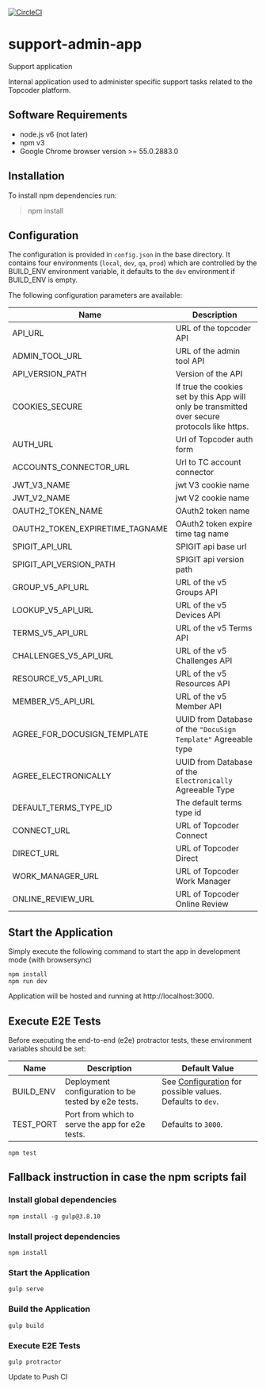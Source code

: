 [![CircleCI](https://circleci.com/gh/topcoder-platform/admin-app.svg?style=svg)](https://circleci.com/gh/topcoder-platform/admin-app)
# support-admin-app
Support application

Internal application used to administer specific support tasks related to the Topcoder platform.

## Software Requirements

- node.js v6 (not later)
- npm v3
- Google Chrome browser version >= 55.0.2883.0

## Installation

To install npm  dependencies run:

> npm install

## Configuration

The configuration is provided in `config.json` in the base directory.
It contains four environments (`local`, `dev`, `qa`, `prod`) which are controlled by the BUILD_ENV environment variable,
it defaults to the `dev` environment if BUILD_ENV is empty.

The following configuration parameters are available:

| Name                     | Description                     |
|--------------------------|---------------------------------|
| API_URL                  | URL of the topcoder API         |
| ADMIN_TOOL_URL           | URL of the admin tool API       |
| API_VERSION_PATH         | Version of the API              |
| COOKIES_SECURE           | If true the cookies set by this App will only be transmitted over secure  protocols like https. |
| AUTH_URL                 | Url of Topcoder auth form       |
| ACCOUNTS_CONNECTOR_URL   | Url to TC account connector     |
| JWT_V3_NAME              | jwt V3 cookie name              |
| JWT_V2_NAME              | jwt V2 cookie name              |
| OAUTH2_TOKEN_NAME              | OAuth2 token name              |
| OAUTH2_TOKEN_EXPIRETIME_TAGNAME           | OAuth2 token expire time tag name           |
| SPIGIT_API_URL             | SPIGIT api base url       |
| SPIGIT_API_VERSION_PATH            | SPIGIT api version path     |
| GROUP_V5_API_URL            | URL of the v5 Groups API      |
| LOOKUP_V5_API_URL            | URL of the v5 Devices API      |
| TERMS_V5_API_URL            | URL of the v5 Terms API      |
| CHALLENGES_V5_API_URL       | URL of the v5 Challenges API    |
| RESOURCE_V5_API_URL         | URL of the v5 Resources API    |
| MEMBER_V5_API_URL           | URL of the v5 Member API    |
| AGREE_FOR_DOCUSIGN_TEMPLATE            | UUID from Database of the `"DocuSign Template"` Agreeable type      |
| AGREE_ELECTRONICALLY | UUID from Database of the `Electronically` Agreeable Type  |
| DEFAULT_TERMS_TYPE_ID | The default terms type id    |
| CONNECT_URL | URL of Topcoder Connect |
| DIRECT_URL | URL of Topcoder Direct |
| WORK_MANAGER_URL | URL of Topcoder Work Manager |
| ONLINE_REVIEW_URL | URL of Topcoder Online Review |


## Start the Application

Simply execute the following command to start the app in development mode (with browsersync)
```
npm install
npm run dev
```
Application will be hosted and running at http://localhost:3000.

## Execute E2E Tests

Before executing the end-to-end (e2e) protractor tests, these environment variables should be set:

| Name | Description | Default Value |
| --- | --- | --- |
| BUILD_ENV | Deployment configuration to be tested by e2e tests. | See [Configuration](#configuration) for possible values. Defaults to `dev`. |
| TEST_PORT | Port from which to serve the app for e2e tests. | Defaults to `3000`. |

```npm test```

## Fallback instruction in case the npm scripts fail

### Install global dependencies

```npm install -g gulp@3.8.10```

### Install project dependencies

```
npm install
```

### Start the Application

```gulp serve```

### Build the Application

```gulp build```

### Execute E2E Tests

```gulp protractor```


Update to Push CI
